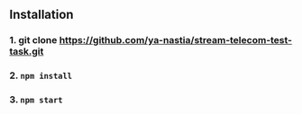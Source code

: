 ## Installation
### 1. git clone https://github.com/ya-nastia/stream-telecom-test-task.git
### 2. `npm install`
### 3. `npm start`